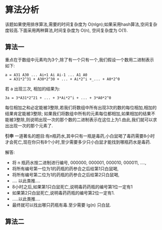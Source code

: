 # 算法分析 #
该题如果使用排序算法,需要的时间复杂度为 O(nlgn);如果采用hash算法,空间复杂度较高.下面采用两种算法,时间复杂度为 O(n), 空间复杂度为 O(1).


## 算法一 ##
重点在于数组中元素均为3个,除了有一个只有一个,我们假设一个数用二进制表示如下:

    a = A31 A30 ... Ai+1 Ai Ai-1 ... A1 A0
      = A31*2^31 + A30*2^30 + ... + Ai*2^i +_... + A0*2^0

若 a 出现三次, 相加的结果为:

    3a = 3*A31*2^21 + ... + 3*Ai*2^i + ... + 3*A0*2^0

每位相加之和必定能被3整除,若我们将数组中所有出现3次的数的每位相加,相加的结果肯定能被3整除; 如果我们将数组中所有的元素每位都相加,如果相加的结果不能被3整除,则说明出现一次的那个数的二进制表示在这位上为1.由此,我们就可以求出出现一次的那个元素了.

**引申** 一道著名的题目:有n瓶药水,其中只有一瓶是毒药,小白鼠喝了毒药需要8小时才会死亡,现在你只有8个小时,至少需要多少只小白鼠才能找到哪瓶药水是毒药.

解答:

* 将 n 瓶药水按二进制进行编号, 000000, 000001, 000010, 000011, ...., 
* 将所有编号第一位为1的药瓶的药参合之后给第1只白鼠喝,
* 将所有编号第二位为1的药瓶的药参合之后给第2只白鼠喝,
* .... 以此类推....
* 8小时之后,如果第1只白鼠死亡,说明毒药药瓶的编号第1位一定有1
* 如果第2只白鼠死亡,说明毒药药瓶的编号第2位一定有1.
* .....以此类推.... 
* 最终就可以找出哪只药瓶有毒.至少需要 lg(n) 只白鼠.


## 算法二 ##


